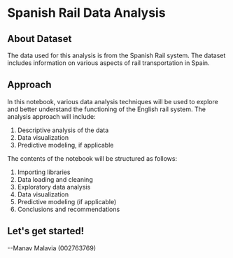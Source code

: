 # Spanish Rail Data Analysis

## About Dataset

The data used for this analysis is from the Spanish Rail system. The dataset includes information on various aspects of rail transportation in Spain.

## Approach

In this notebook, various data analysis techniques will be used to explore and better understand the functioning of the English rail system. The analysis approach will include:

1. Descriptive analysis of the data
2. Data visualization
3. Predictive modeling, if applicable

The contents of the notebook will be structured as follows:

1. Importing libraries
2. Data loading and cleaning
3. Exploratory data analysis
4. Data visualization
5. Predictive modeling (if applicable)
6. Conclusions and recommendations

## Let's get started!

--Manav Malavia (002763769)
